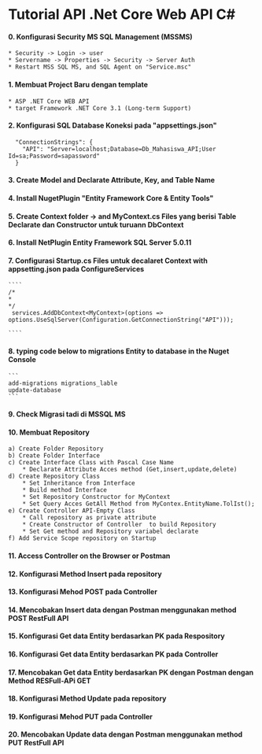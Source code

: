 # Tutorial API .Net Core Web API C#

#### 0. Konfigurasi Security MS SQL Management (MSSMS)

    * Security -> Login -> user
    * Servername -> Properties -> Security -> Server Auth
    * Restart MSS SQL MS, and SQL Agent on "Service.msc"

#### 1. Membuat Project Baru dengan template

    * ASP .NET Core WEB API
    * target Framework .NET Core 3.1 (Long-term Support)

#### 2. Konfigurasi SQL Database Koneksi pada "appsettings.json"

```
  "ConnectionStrings": {
    "API": "Server=localhost;Database=Db_Mahasiswa_API;User Id=sa;Password=sapassword"
  }

```

#### 3. Create Model and Declarate Attribute, Key, and Table Name

#### 4. Install NugetPlugin "Entity Framework Core & Entity Tools"

#### 5. Create Context folder -> and MyContext.cs Files yang berisi Table Declarate dan Constructor untuk turuann DbContext

#### 6. Install NetPlugin Entity Framework SQL Server 5.0.11

#### 7. Configurasi Startup.cs Files untuk decalaret Context with appsetting.json pada ConfigureServices

    ````
    /*
    *
    */
     services.AddDbContext<MyContext>(options => options.UseSqlServer(Configuration.GetConnectionString("API")));

    ````

#### 8. typing code below to migrations Entity to database in the Nuget Console

    ```
    add-migrations migrations_lable
    update-database
    ```

#### 9. Check Migrasi tadi di MSSQL MS

#### 10. Membuat Repository

    a) Create Folder Repository
    b) Create Folder Interface
    c) Create Interface Class with Pascal Case Name
    	* Declarate Attribute Acces method (Get,insert,update,delete)
    d) Create Repository Class
    	* Set Inheritance from Interface
    	* Build method Interface
    	* Set Repository Constructor for MyContext
    	* Set Query Acces GetAll Method from MyContex.EntityName.TolIst();
    e) Create Controller API-Empty Class
    	* Call repository as private attribute
    	* Create Constructor of Controller  to build Repository
    	* Set Get method and Repository variabel declarate
    f) Add Service Scope repository on Startup

#### 11. Access Controller on the Browser or Postman

#### 12. Konfigurasi Method Insert pada repository

#### 13. Konfigurasi Mehod POST pada Controller

#### 14. Mencobakan Insert data dengan Postman menggunakan method POST RestFull API

#### 15. Konfigurasi Get data Entity berdasarkan PK pada Respository

#### 16. Konfigurasi Get data Entity berdasarkan PK pada Controller

#### 17. Mencobakan Get data Entity berdasarkan PK dengan Postman dengan Method RESFull-APi GET

#### 18. Konfigurasi Method Update pada repository

#### 19. Konfigurasi Mehod PUT pada Controller

#### 20. Mencobakan Update data dengan Postman menggunakan method PUT RestFull API
